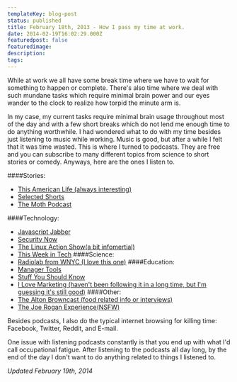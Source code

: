 ```yaml
---
templateKey: blog-post
status: published
title: February 18th, 2013 - How I pass my time at work.
date: 2014-02-19T16:02:29.000Z
featuredpost: false
featuredimage: 
description:
tags:
---
```

While at work we all have some break time where we have to wait for something to happen or complete. There's also time where we deal with such mundane tasks which require minimal brain power and our eyes wander to the clock to realize how torpid the minute arm is.

In my case, my current tasks require minimal brain usage throughout most of the day and with a few short breaks which do not lend me enough time to do anything worthwhile. I had wondered what to do with my time besides just listening to music while working. Music is good, but after a while I felt that it was time wasted. This is where I turned to podcasts. They are free and you can subscribe to many different topics from science to short stories or comedy. Anyways, here are the ones I listen to.

####Stories:
* [This American Life (always interesting)](http://www.thisamericanlife.org/podcast)
* [Selected Shorts](http://www.selectedshorts.org/podcast/)
* [The Moth Podcast](http://themoth.org/about/programs/the-moth-podcast)

####Technology:
* [Javascript Jabber](http://javascriptjabber.com/)
* [Security Now](http://twit.tv/sn)
* [The Linux Action Show(a bit infomertial)](http://www.jupiterbroadcasting.com/show/linuxactionshow/)
* [This Week in Tech](http://twit.tv/show/this-week-in-tech)
####Science:
* [Radiolab from WNYC (I love this one)](http://www.radiolab.org/series/podcasts/)
####Education:
* [Manager Tools](http://www.manager-tools.com/podcast/manager-tools)
* [Stuff You Should Know](http://www.stuffyoushouldknow.com/podcasts/)
* [I Love Marketing (haven't been following it in a long time, but I'm guessing it's still good)](http://ilovemarketing.com/category/podcast/)
####Other:
* [The Alton Browncast (food related info or interviews)](https://www.nerdist.com/podcast/the-browncast/)
* [The Joe Rogan Experience(NSFW)](http://podcasts.joerogan.net/)

Besides podcasts, I also do the typical internet browsing for killing time: Facebook, Twitter, Reddit, and E-mail.

One issue with listening podcasts constantly is that you end up with what I'd call occupational fatigue. After listening to the podcasts all day long, by the end of the day I don't want to do anything related to things I listened to.

*Updated February 19th, 2014*